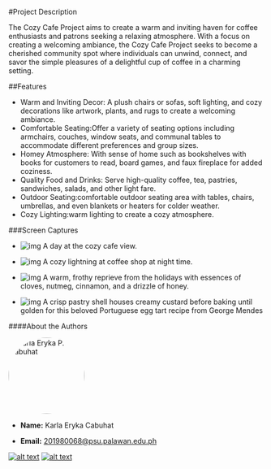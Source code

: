 #Project Description

The Cozy Cafe Project aims to create a warm and inviting haven for coffee enthusiasts and patrons seeking a relaxing atmosphere. 
With a focus on creating a welcoming ambiance, the Cozy Cafe Project seeks to become a cherished community spot where individuals 
can unwind, connect, and savor the simple pleasures of a delightful cup of coffee in a charming setting.

##Features   
- Warm and Inviting Decor: A plush chairs or sofas, soft lighting, and cozy decorations like artwork, plants, and rugs to create a welcoming ambiance.
- Comfortable Seating:Offer a variety of seating options including armchairs, couches, window seats, and communal tables to accommodate different preferences and group sizes.
- Homey Atmosphere: With sense of home such as bookshelves with books for customers to read, board games, and faux fireplace for added coziness.
- Quality Food and Drinks: Serve high-quality coffee, tea, pastries, sandwiches, salads, and other light fare.
- Outdoor Seating:comfortable outdoor seating area with tables, chairs, umbrellas, and even blankets or heaters for colder weather.
- Cozy Lighting:warm lighting to create a cozy atmosphere. 

###Screen Captures
- ![img](https://i.pinimg.com/564x/05/b9/04/05b904ab193c53e9e001703ac0e8e423.jpg)
A day at the cozy cafe view.

- ![img](https://i.pinimg.com/564x/5e/02/70/5e02708094410933dd5998d8e1310abe.jpg)
A cozy lightning at coffee shop at night time.

- ![img](https://i.pinimg.com/564x/21/ea/a1/21eaa1b9c6573c3147d4f721cab61a2c.jpg)
A warm, frothy reprieve from the holidays with essences of cloves, nutmeg, cinnamon, and a drizzle of honey.

- ![img](https://i.pinimg.com/564x/a7/35/16/a73516175071afb3b0ef7627af7d6f6d.jpg)
A crisp pastry shell houses creamy custard before baking until golden for this beloved Portuguese egg tart recipe from George Mendes
  
####About the Authors

<img src="https://avatars.githubusercontent.com/u/132076876?v=4" alt="Karla Eryka P. Cabuhat" width="150" style="border-radius: 50%">

- **Name:**  Karla Eryka Cabuhat

- **Email:** 201980068@psu.palawan.edu.ph

[![alt text][1.1]][1]
[![alt text][2.1]][2]

[1.1]:https://github.com/gauravghongde/social-icons/blob/master/PNG/Color/Facebook.png?raw=true
[2.1]: https://github.com/gauravghongde/social-icons/blob/master/PNG/Color/Github.png?raw=true
[1]: https://www.facebook.com/angelkarla.cabuhat
[2]: https://github.com/karlacabuhat


